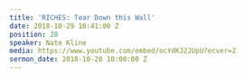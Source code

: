 ```yaml
---
title: 'RICHES: Tear Down this Wall'
date: 2018-10-29 16:41:00 Z
position: 28
speaker: Nate Kline
media: https://www.youtube.com/embed/ocYdKJ2JUpU?ecver=2
sermon_date: 2018-10-28 10:00:00 Z
---
```


